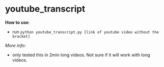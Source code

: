 # youtube_transcript

**How to use**:
- run `python youtube_transcript.py [link of youtube video without the bracket]`

*More info*:
- only tested this in 2min long videos. Not sure if it will work with long videos.

